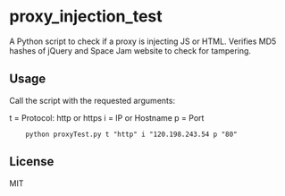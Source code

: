 proxy_injection_test
=========

A Python script to check if a proxy is injecting JS or HTML. Verifies MD5 hashes of jQuery and Space Jam website to check for tampering. 

Usage
----

Call the script with the requested arguments:

t = Protocol: http or https
i = IP or Hostname
p = Port


        python proxyTest.py t "http" i "120.198.243.54 p "80" 


License
----

MIT
